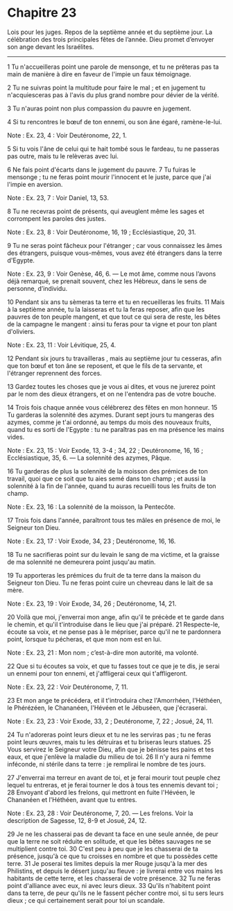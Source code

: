 # Chapitre 23

Lois pour les juges.
Repos de la septième année et du septième jour.
La célébration des trois principales fêtes de l’année.
Dieu promet d’envoyer son ange devant les Israélites.

***

1 Tu n'accueilleras point une parole de mensonge, et tu ne prêteras pas ta main de manière à dire en faveur de l'impie un faux témoignage.


2 Tu ne suivras point la multitude pour faire le mal ; et en jugement tu n'acquiesceras pas à l'avis du plus grand nombre pour dévier de la vérité.


3 Tu n'auras point non plus compassion du pauvre en jugement.


4 Si tu rencontres le bœuf de ton ennemi, ou son âne égaré, ramène-le-lui.

<span class="bible-note">Note : </span> Ex. 23, 4 : Voir Deutéronome, 22, 1.

5 Si tu vois l'âne de celui qui te hait tombé sous le fardeau, tu ne passeras pas outre, mais tu le relèveras avec lui.


6 Ne fais point d'écarts dans le jugement du pauvre. 7 Tu fuiras le mensonge ; tu ne feras point mourir l'innocent et le juste, parce que j'ai l'impie en aversion.

<span class="bible-note">Note : </span> Ex. 23, 7 : Voir Daniel, 13, 53.

8 Tu ne recevras point de présents, qui aveuglent même les sages et corrompent les paroles des justes.

<span class="bible-note">Note : </span> Ex. 23, 8 : Voir Deutéronome, 16, 19 ; Ecclésiastique, 20, 31.


9 Tu ne seras point fâcheux pour l'étranger ; car vous connaissez les âmes des étrangers, puisque vous-mêmes, vous avez été étrangers dans la terre d'Egypte.

<span class="bible-note">Note : </span> Ex. 23, 9 : Voir Genèse, 46, 6. ― Le mot âme, comme nous l’avons déjà remarqué, se prenait souvent, chez les Hébreux, dans le sens de personne, d’individu.


10 Pendant six ans tu sèmeras ta terre et tu en recueilleras les fruits. 11 Mais à la septième année, tu la laisseras et tu la feras reposer, afin que les pauvres de ton peuple mangent, et que tout ce qui sera de reste, les bêtes de la campagne le mangent : ainsi tu feras pour ta vigne et pour ton plant d'oliviers.

<span class="bible-note">Note : </span> Ex. 23, 11 : Voir Lévitique, 25, 4.


12 Pendant six jours tu travailleras , mais au septième jour tu cesseras, afin que ton bœuf et ton âne se reposent, et que le fils de ta servante, et l'étranger reprennent des forces.


13 Gardez toutes les choses que je vous ai dites, et vous ne jurerez point par le nom des dieux étrangers, et on ne l'entendra pas de votre bouche.


14 Trois fois chaque année vous célébrerez des fêtes en mon honneur. 15 Tu garderas la solennité des azymes. Durant sept jours tu mangeras des azymes, comme je t'ai ordonné, au temps du mois des nouveaux fruits, quand tu es sorti de l'Egypte : tu ne paraîtras pas en ma présence les mains vides.

<span class="bible-note">Note : </span> Ex. 23, 15 : Voir Exode, 13, 3-4 ; 34, 22 ; Deutéronome, 16, 16 ; Ecclésiastique, 35, 6. ― La solennité des azymes, Pâque.

16 Tu garderas de plus la solennité de la moisson des prémices de ton travail, quoi que ce soit que tu aies semé dans ton champ ; et aussi la solennité à la fin de l'année, quand tu auras recueilli tous les fruits de ton champ.

<span class="bible-note">Note : </span> Ex. 23, 16 : La solennité de la moisson, la Pentecôte.

17 Trois fois dans l'année, paraîtront tous tes mâles en présence de moi, le Seigneur ton Dieu.

<span class="bible-note">Note : </span> Ex. 23, 17 : Voir Exode, 34, 23 ; Deutéronome, 16, 16.


18 Tu ne sacrifieras point sur du levain le sang de ma victime, et la graisse de ma solennité ne demeurera point jusqu'au matin.


19 Tu apporteras les prémices du fruit de ta terre dans la maison du Seigneur ton Dieu. Tu ne feras point cuire un chevreau dans le lait de sa mère.

<span class="bible-note">Note : </span> Ex. 23, 19 : Voir Exode, 34, 26 ; Deutéronome, 14, 21.


20 Voilà que moi, j'enverrai mon ange, afin qu'il te précède et te garde dans le chemin, et qu'il t'introduise dans le lieu que j'ai préparé. 21 Respecte-le, écoute sa voix, et ne pense pas à le mépriser, parce qu'il ne te pardonnera point, lorsque tu pécheras, et que mon nom est en lui.

<span class="bible-note">Note : </span> Ex. 23, 21 : Mon nom ; c’est-à-dire mon autorité, ma volonté.

22 Que si tu écoutes sa voix, et que tu fasses tout ce que je te dis, je serai un ennemi pour ton ennemi, et j'affligerai ceux qui t'affligeront.

<span class="bible-note">Note : </span> Ex. 23, 22 : Voir Deutéronome, 7, 11.


23 Et mon ange te précédera, et il t'introduira chez l'Amorrhéen, l'Héthéen, le Phérézéen, le Chananéen, l'Hévéen et le Jébuséen, que j'écraserai.

<span class="bible-note">Note : </span> Ex. 23, 23 : Voir Exode, 33, 2 ; Deutéronome, 7, 22 ; Josué, 24, 11.

24 Tu n'adoreras point leurs dieux et tu ne les serviras pas ; tu ne feras point leurs œuvres, mais tu les détruiras et tu briseras leurs statues. 25 Vous servirez le Seigneur votre Dieu, afin que je bénisse tes pains et tes eaux, et que j'enlève la maladie du milieu de toi. 26 Il n'y aura ni femme inféconde, ni stérile dans ta terre : je remplirai le nombre de tes jours.


27 J'enverrai ma terreur en avant de toi, et je ferai mourir tout peuple chez lequel tu entreras, et je ferai tourner le dos à tous tes ennemis devant toi ; 28 Envoyant d'abord les frelons, qui mettront en fuite l'Hévéen, le Chananéen et l'Héthéen, avant que tu entres.

<span class="bible-note">Note : </span> Ex. 23, 28 : Voir Deutéronome, 7, 20. ― Les frelons. Voir la description de Sagesse, 12, 8-9 et Josué, 24, 12.

29 Je ne les chasserai pas de devant ta face en une seule année, de peur que la terre ne soit réduite en solitude, et que les bêtes sauvages ne se multiplient contre toi. 30 C'est peu à peu que je les chasserai de ta présence, jusqu'à ce que tu croisses en nombre et que tu possèdes cette terre. 31 Je poserai tes limites depuis la mer Rouge jusqu'à la mer des Philistins, et depuis le désert jusqu'au fleuve : je livrerai entre vos mains les habitants de cette terre, et les chasserai de votre présence. 32 Tu ne feras point d'alliance avec eux, ni avec leurs dieux. 33 Qu'ils n'habitent point dans ta terre, de peur qu'ils ne le fassent pécher contre moi, si tu sers leurs dieux ; ce qui certainement serait pour toi un scandale.

